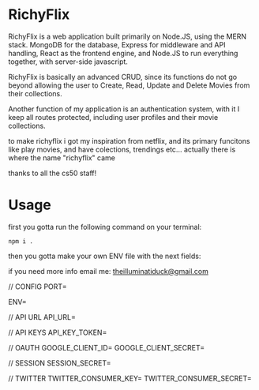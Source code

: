 # RichyFlix

RichyFlix is ​​a web application built primarily on Node.JS, using the MERN stack. MongoDB for the database, Express for middleware and API handling, React as the frontend engine, and Node.JS to run everything together, with server-side javascript.

RichyFlix is ​​basically an advanced CRUD, since its functions do not go beyond allowing the user to Create, Read, Update and Delete Movies from their collections.

Another function of my application is an authentication system, with it I keep all routes protected, including user profiles and their movie collections.

to make richyflix i got my inspiration from netflix, and its primary funcitons like play movies, and have colections, trendings etc... actually there is where the name "richyflix" came

thanks to all the cs50 staff!

# Usage
first you gotta run the following command on your terminal:

```
npm i .
```

then you gotta make your own ENV file with the next fields:

if you need more info email me: theilluminatiduck@gmail.com

// CONFIG
PORT=

ENV=

// API URL
API_URL=

// API KEYS
API_KEY_TOKEN=

// OAUTH
GOOGLE_CLIENT_ID=
GOOGLE_CLIENT_SECRET=

// SESSION
SESSION_SECRET=

// TWITTER
TWITTER_CONSUMER_KEY=
TWITTER_CONSUMER_SECRET=

